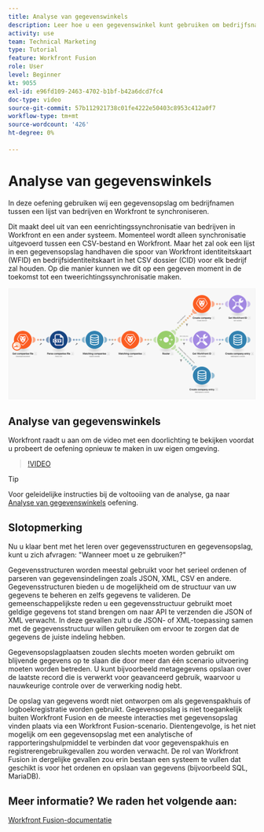 ```yaml
---
title: Analyse van gegevenswinkels
description: Leer hoe u een gegevenswinkel kunt gebruiken om bedrijfsnamen te synchroniseren tussen een lijst met bedrijven en Workfront met [!DNL Adobe Workfront Fusion].
activity: use
team: Technical Marketing
type: Tutorial
feature: Workfront Fusion
role: User
level: Beginner
kt: 9055
exl-id: e96fd109-2463-4702-b1bf-b42a6dcd7fc4
doc-type: video
source-git-commit: 57b112921738c01fe4222e50403c8953c412a0f7
workflow-type: tm+mt
source-wordcount: '426'
ht-degree: 0%

---
```


# Analyse van gegevenswinkels

In deze oefening gebruiken wij een gegevensopslag om bedrijfnamen tussen een lijst van bedrijven en Workfront te synchroniseren.

Dit maakt deel uit van een eenrichtingssynchronisatie van bedrijven in Workfront en een ander systeem. Momenteel wordt alleen synchronisatie uitgevoerd tussen een CSV-bestand en Workfront. Maar het zal ook een lijst in een gegevensopslag handhaven die spoor van Workfront identiteitskaart (WFID) en bedrijfsidentiteitskaart in het CSV dossier (CID) voor elk bedrijf zal houden. Op die manier kunnen we dit op een gegeven moment in de toekomst tot een tweerichtingssynchronisatie maken.

![Een afbeelding van een Fusion-scenario](assets/data-structures-and-data-stores-2.png)

## Analyse van gegevenswinkels

Workfront raadt u aan om de video met een doorlichting te bekijken voordat u probeert de oefening opnieuw te maken in uw eigen omgeving.

>[!VIDEO](https://video.tv.adobe.com/v/335296/?quality=12&learn=on)

>[!TIP]
>
>Voor geleidelijke instructies bij de voltooiing van de analyse, ga naar [Analyse van gegevenswinkels](https://experienceleague.adobe.com/docs/workfront-learn/tutorials-workfront/fusion/exercises/data-stores.html?lang=en) oefening.


## Slotopmerking

Nu u klaar bent met het leren over gegevensstructuren en gegevensopslag, kunt u zich afvragen: &quot;Wanneer moet u ze gebruiken?&quot;

Gegevensstructuren worden meestal gebruikt voor het serieel ordenen of parseren van gegevensindelingen zoals JSON, XML, CSV en andere. Gegevensstructuren bieden u de mogelijkheid om de structuur van uw gegevens te beheren en zelfs gegevens te valideren. De gemeenschappelijkste reden u een gegevensstructuur gebruikt moet geldige gegevens tot stand brengen om naar API te verzenden die JSON of XML verwacht. In deze gevallen zult u de JSON- of XML-toepassing samen met de gegevensstructuur willen gebruiken om ervoor te zorgen dat de gegevens de juiste indeling hebben.

Gegevensopslagplaatsen zouden slechts moeten worden gebruikt om blijvende gegevens op te slaan die door meer dan één scenario uitvoering moeten worden betreden. U kunt bijvoorbeeld metagegevens opslaan over de laatste record die is verwerkt voor geavanceerd gebruik, waarvoor u nauwkeurige controle over de verwerking nodig hebt.

De opslag van gegevens wordt niet ontworpen om als gegevenspakhuis of logboekregistratie worden gebruikt. Gegevensopslag is niet toegankelijk buiten Workfront Fusion en de meeste interacties met gegevensopslag vinden plaats via een Workfront Fusion-scenario. Dientengevolge, is het niet mogelijk om een gegevensopslag met een analytische of rapporteringshulpmiddel te verbinden dat voor gegevenspakhuis en registrerengebruikgevallen zou worden verwacht. De rol van Workfront Fusion in dergelijke gevallen zou erin bestaan een systeem te vullen dat geschikt is voor het ordenen en opslaan van gegevens (bijvoorbeeld SQL, MariaDB).

## Meer informatie? We raden het volgende aan:

[Workfront Fusion-documentatie](https://experienceleague.adobe.com/docs/workfront/using/adobe-workfront-fusion/workfront-fusion-2.html?lang=en)
